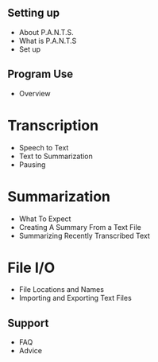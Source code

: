 ## Setting up ##
- About P.A.N.T.S.
- What is P.A.N.T.S
- Set up
## Program Use ##
- Overview
# Transcription #
- Speech to Text 
- Text to Summarization
- Pausing
# Summarization #
- What To Expect
- Creating A Summary From a Text File
- Summarizing Recently Transcribed Text
# File I/O #
- File Locations and Names
- Importing and Exporting Text Files
## Support ##
- FAQ
- Advice
